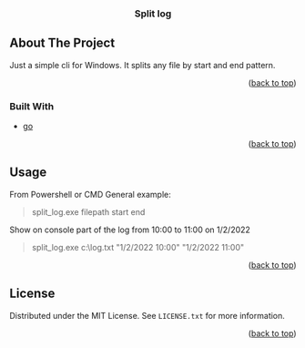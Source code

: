<div id="top"></div>
<h3 align="center">Split log</h3>

<!-- ABOUT THE PROJECT -->
## About The Project

Just a simple cli for Windows. It splits any file by start and end pattern.
<p align="right">(<a href="#top">back to top</a>)</p>



### Built With

* [go](https://go.dev/)

<p align="right">(<a href="#top">back to top</a>)</p>


<!-- USAGE EXAMPLES -->
## Usage

From Powershell or CMD
General example:
>split_log.exe filepath start end

Show on console part of the log from 10:00 to 11:00 on 1/2/2022
>split_log.exe c:\log.txt "1/2/2022 10:00" "1/2/2022 11:00"

<p align="right">(<a href="#top">back to top</a>)</p>

<!-- LICENSE -->
## License

Distributed under the MIT License. See `LICENSE.txt` for more information.

<p align="right">(<a href="#top">back to top</a>)</p>